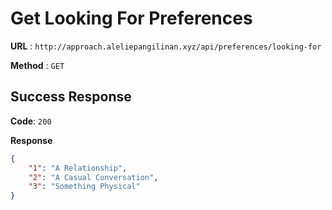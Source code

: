 # Get Looking For Preferences

**URL** : `http://approach.aleliepangilinan.xyz/api/preferences/looking-for`

**Method** : `GET`

## Success Response
**Code**: `200`

**Response**
```json
{
    "1": "A Relationship",
    "2": "A Casual Conversation",
    "3": "Something Physical"
}

```
